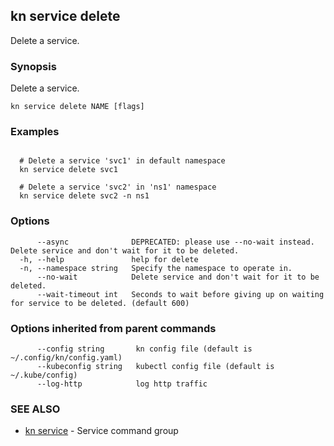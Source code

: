## kn service delete

Delete a service.

### Synopsis

Delete a service.

```
kn service delete NAME [flags]
```

### Examples

```

  # Delete a service 'svc1' in default namespace
  kn service delete svc1

  # Delete a service 'svc2' in 'ns1' namespace
  kn service delete svc2 -n ns1
```

### Options

```
      --async              DEPRECATED: please use --no-wait instead. Delete service and don't wait for it to be deleted.
  -h, --help               help for delete
  -n, --namespace string   Specify the namespace to operate in.
      --no-wait            Delete service and don't wait for it to be deleted.
      --wait-timeout int   Seconds to wait before giving up on waiting for service to be deleted. (default 600)
```

### Options inherited from parent commands

```
      --config string       kn config file (default is ~/.config/kn/config.yaml)
      --kubeconfig string   kubectl config file (default is ~/.kube/config)
      --log-http            log http traffic
```

### SEE ALSO

- [kn service](kn_service.md) - Service command group
